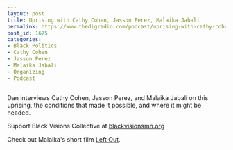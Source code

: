 ```yaml
---
layout: post
title: Uprising with Cathy Cohen, Jasson Perez, Malaika Jabali
permalink: https://www.thedigradio.com/podcast/uprising-with-cathy-cohen-jasson-perez-malaika-jabali/index.html
post_id: 1675
categories: 
- Black Politics
- Cathy Cohen
- Jasson Perez
- Malaika Jabali
- Organizing
- Podcast
---
```


Dan interviews Cathy Cohen, Jasson Perez, and Malaika Jabali on this uprising, the conditions that made it possible, and where it might be headed.

Support Black Visions Collective at 
[blackvisionsmn.org](http://blackvisionsmn.org)

Check out Malaika's short film 
[Left Out](https://www.youtube.com/watch?v=ubd2cnslP8A).